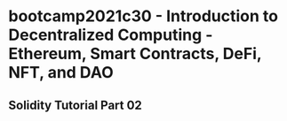 # bootcamp2021c30 - Introduction to Decentralized Computing - Ethereum, Smart Contracts, DeFi, NFT, and DAO

## Solidity Tutorial Part 02
